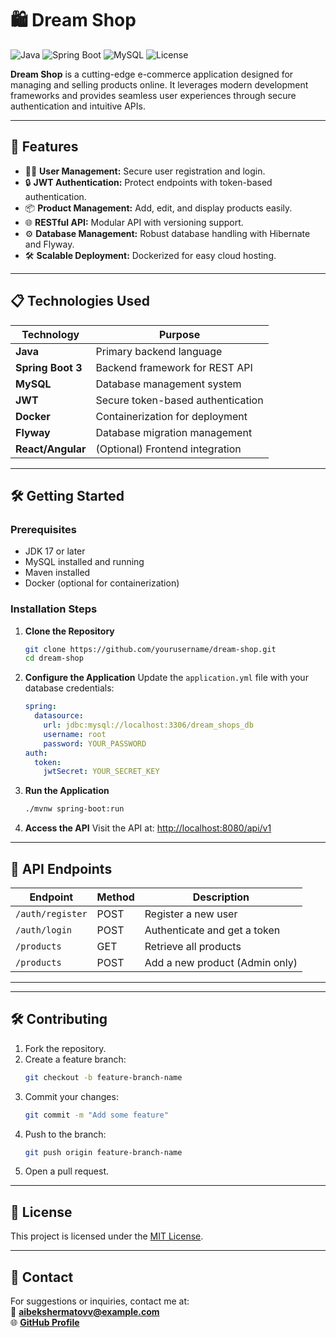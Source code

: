 # 🛍️ Dream Shop

![Java](https://img.shields.io/badge/Java-ED8B00?style=for-the-badge&logo=java&logoColor=white)
![Spring Boot](https://img.shields.io/badge/Spring%20Boot-6DB33F?style=for-the-badge&logo=spring-boot&logoColor=white)
![MySQL](https://img.shields.io/badge/MySQL-4479A1?style=for-the-badge&logo=mysql&logoColor=white)
![License](https://img.shields.io/badge/License-MIT-green.svg)

**Dream Shop** is a cutting-edge e-commerce application designed for managing and selling products online. It leverages modern development frameworks and provides seamless user experiences through secure authentication and intuitive APIs.

---

## 🚀 Features
- 🧑‍💻 **User Management:** Secure user registration and login.
- 🔒 **JWT Authentication:** Protect endpoints with token-based authentication.
- 📦 **Product Management:** Add, edit, and display products easily.
- 🌐 **RESTful API:** Modular API with versioning support.
- ⚙️ **Database Management:** Robust database handling with Hibernate and Flyway.
- 🛠️ **Scalable Deployment:** Dockerized for easy cloud hosting.

---

## 📋 Technologies Used

| Technology        | Purpose                                |
|--------------------|----------------------------------------|
| **Java**          | Primary backend language              |
| **Spring Boot 3** | Backend framework for REST API        |
| **MySQL**         | Database management system            |
| **JWT**           | Secure token-based authentication     |
| **Docker**        | Containerization for deployment       |
| **Flyway**        | Database migration management         |
| **React/Angular** | (Optional) Frontend integration       |

---

## 🛠️ Getting Started

### Prerequisites
- JDK 17 or later
- MySQL installed and running
- Maven installed
- Docker (optional for containerization)

### Installation Steps

1. **Clone the Repository**
    ```bash
    git clone https://github.com/yourusername/dream-shop.git
    cd dream-shop
    ```

2. **Configure the Application**
    Update the `application.yml` file with your database credentials:
    ```yaml
    spring:
      datasource:
        url: jdbc:mysql://localhost:3306/dream_shops_db
        username: root
        password: YOUR_PASSWORD
    auth:
      token:
        jwtSecret: YOUR_SECRET_KEY
    ```

3. **Run the Application**
    ```bash
    ./mvnw spring-boot:run
    ```

4. **Access the API**
    Visit the API at: [http://localhost:8080/api/v1](http://localhost:8080/api/v1)

---

## 📌 API Endpoints

| Endpoint                 | Method | Description                    |
|--------------------------|--------|--------------------------------|
| `/auth/register`         | POST   | Register a new user           |
| `/auth/login`            | POST   | Authenticate and get a token  |
| `/products`              | GET    | Retrieve all products         |
| `/products`              | POST   | Add a new product (Admin only)|

---



---

## 🛠️ Contributing

1. Fork the repository.
2. Create a feature branch:
    ```bash
    git checkout -b feature-branch-name
    ```
3. Commit your changes:
    ```bash
    git commit -m "Add some feature"
    ```
4. Push to the branch:
    ```bash
    git push origin feature-branch-name
    ```
5. Open a pull request.

---

## 📄 License

This project is licensed under the [MIT License](LICENSE).

---

## 💬 Contact
For suggestions or inquiries, contact me at:  
📧 **[aibekshermatovv@example.com](mailto:aibekshermatovv@example.com)**  
🌐 **[GitHub Profile](https://github.com/shermatov)**  
